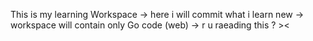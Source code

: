 This is my learning Workspace
-> here i will commit what i learn new 
-> workspace will contain only Go code (web)
-> r u raeading this ? ><
